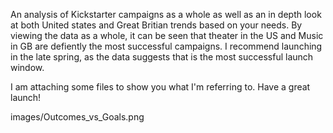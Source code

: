 An analysis of Kickstarter campaigns as a whole as well as an in depth look at both United states and Great Britian trends based on your needs.
By viewing the data as a whole, it can be seen that theater in the US and Music in GB are defiently the most successful campaigns. I recommend launching in the late spring, as the data suggests that is the most successful launch window.

I am attaching some files to show you what I'm referring to. Have a great launch!


images/Outcomes_vs_Goals.png

